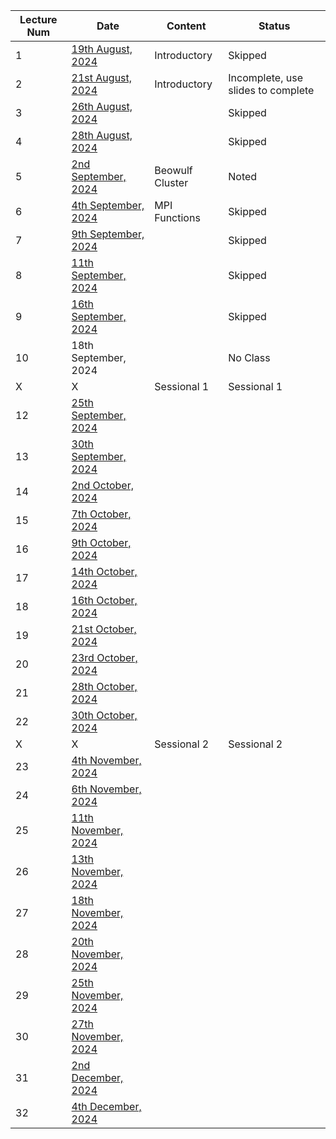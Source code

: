 | Lecture Num | Date                                                                              | Content         | Status                             |
| ----------- | --------------------------------------------------------------------------------- | --------------- | ---------------------------------- |
| 1           | [19th August, 2024](PDC/Class%20Notes/1%20-%20PDC%2019th%20August,%202024)        | Introductory    | Skipped                            |
| 2           | [21st August, 2024](PDC/Class%20Notes/2%20-%20PDC%2021st%20August,%202024)        | Introductory    | Incomplete, use slides to complete |
| 3           | [26th August, 2024](PDC/Class%20Notes/3%20-%20PDC%2026th%20August,%202024)        |                 | Skipped                            |
| 4           | [28th August, 2024](PDC/Class%20Notes/4%20-%20PDC%2028th%20August,%202024)        |                 | Skipped                            |
| 5           | [2nd September, 2024](PDC/Class%20Notes/5%20-%20PDC%202nd%20September,%202024)    | Beowulf Cluster | Noted                              |
| 6           | [4th September, 2024](PDC/Class%20Notes/6%20-%20PDC%204th%20September,%202024)    | MPI Functions   | Skipped                            |
| 7           | [9th September, 2024](PDC/Class%20Notes/7%20-%20PDC%209th%20September,%202024)    |                 | Skipped                            |
| 8           | [11th September, 2024](PDC/Class%20Notes/8%20-%20PDC%2011th%20September,%202024)  |                 | Skipped                            |
| 9           | [16th September, 2024](PDC/Class%20Notes/9%20-%20PDC%2016th%20September,%202024)  |                 | Skipped                            |
| 10          | 18th September, 2024                                                              |                 | No Class                           |
| X           | X                                                                                 | Sessional 1     | Sessional 1                        |
| 12          | [25th September, 2024](PDC/Class%20Notes/12%20-%20PDC%2025th%20September,%202024) |                 |                                    |
| 13          | [30th September, 2024](PDC/Class%20Notes/13%20-%20PDC%2030th%20September,%202024) |                 |                                    |
| 14          | [2nd October, 2024](PDC/Class%20Notes/14%20-%20PDC%202nd%20October,%202024)       |                 |                                    |
| 15          | [7th October, 2024](PDC/Class%20Notes/15%20-%20PDC%207th%20October,%202024)       |                 |                                    |
| 16          | [9th October, 2024](PDC/Class%20Notes/16%20-%20PDC%209th%20October,%202024)       |                 |                                    |
| 17          | [14th October, 2024](PDC/Class%20Notes/17%20-%20PDC%2014th%20October,%202024)     |                 |                                    |
| 18          | [16th October, 2024](PDC/Class%20Notes/18%20-%20PDC%2016th%20October,%202024)     |                 |                                    |
| 19          | [21st October, 2024](PDC/Class%20Notes/19%20-%20PDC%2021st%20October,%202024)     |                 |                                    |
| 20          | [23rd October, 2024](PDC/Class%20Notes/20%20-%20PDC%2023rd%20October,%202024)     |                 |                                    |
| 21          | [28th October, 2024](PDC/Class%20Notes/21%20-%20PDC%2028th%20October,%202024)     |                 |                                    |
| 22          | [30th October, 2024](PDC/Class%20Notes/22%20-%20PDC%2030th%20October,%202024)     |                 |                                    |
| X           | X                                                                                 | Sessional 2     | Sessional 2                        |
| 23          | [4th November, 2024](PDC/Class%20Notes/23%20-%20PDC%204th%20November,%202024)     |                 |                                    |
| 24          | [6th November, 2024](PDC/Class%20Notes/24%20-%20PDC%206th%20November,%202024)     |                 |                                    |
| 25          | [11th November, 2024](PDC/Class%20Notes/25%20-%20PDC%2011th%20November,%202024)   |                 |                                    |
| 26          | [13th November, 2024](PDC/Class%20Notes/26%20-%20PDC%2013th%20November,%202024)   |                 |                                    |
| 27          | [18th November, 2024](PDC/Class%20Notes/27%20-%20PDC%2018th%20November,%202024)   |                 |                                    |
| 28          | [20th November, 2024](PDC/Class%20Notes/28%20-%20PDC%2020th%20November,%202024)   |                 |                                    |
| 29          | [25th November, 2024](PDC/Class%20Notes/29%20-%20PDC%2025th%20November,%202024)   |                 |                                    |
| 30          | [27th November, 2024](PDC/Class%20Notes/30%20-%20PDC%2027th%20November,%202024)   |                 |                                    |
| 31          | [2nd December, 2024](PDC/Class%20Notes/31%20-%20PDC%202nd%20December,%202024)     |                 |                                    |
| 32          | [4th December, 2024](PDC/Class%20Notes/32%20-%20PDC%204th%20December,%202024)     |                 |                                    |